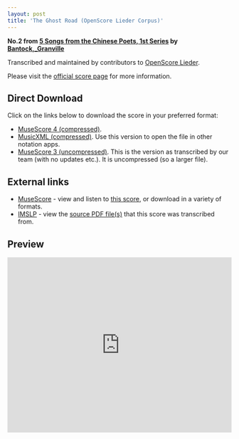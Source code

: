 ```yaml
---
layout: post
title: 'The Ghost Road (OpenScore Lieder Corpus)'
---
```


__No.2 from [5 Songs from the Chinese Poets, 1st Series](https://fourscoreandmore.org/OpenScore/Bantock%2C_Granville/5_Songs_from_the_Chinese_Poets%2C_1st_Series/) by [Bantock,_Granville](https://fourscoreandmore.org/OpenScore/Bantock%2C_Granville)__

Transcribed and maintained by contributors to [OpenScore Lieder].

Please visit the [official score page] for more information.

[official score page]: https://musescore.com/openscore-lieder-corpus/scores/6211549
[OpenScore Lieder]: https://musescore.com/openscore-lieder-corpus

## Direct Download

Click on the links below to download the score in your preferred format:
- [MuseScore 4 (compressed)](https://fourscoreandmore.org/OpenScore/Bantock%2C_Granville/5_Songs_from_the_Chinese_Poets%2C_1st_Series/2_The_Ghost_Road.mscz).
- [MusicXML (compressed)](https://fourscoreandmore.org/OpenScore/Bantock%2C_Granville/5_Songs_from_the_Chinese_Poets%2C_1st_Series/2_The_Ghost_Road.mxl). Use this version to open the file in other notation apps.
- [MuseScore 3 (uncompressed)](https://raw.githubusercontent.com/OpenScore/Lieder/refs/heads/main/scores/Bantock%2C_Granville/5_Songs_from_the_Chinese_Poets%2C_1st_Series/2_The_Ghost_Road/lc6211549.mscx). This is the version as transcribed by our team (with no updates etc.). It is uncompressed (so a larger file).

## External links

- [MuseScore] - view and listen to [this score][MuseScore], or download in a variety of formats.
- [IMSLP] - view the [source PDF file(s)][IMSLP] that this score was transcribed from.

[MuseScore]: https://musescore.com/score/6211549
[IMSLP]: https://imslp.org/wiki/Special:ReverseLookup/236270

## Preview

<iframe width="100%" height="394" src="https://musescore.com/openscore-lieder-corpus/scores/6211549/embed" frameborder="0" allowfullscreen allow="autoplay; fullscreen"></iframe>
